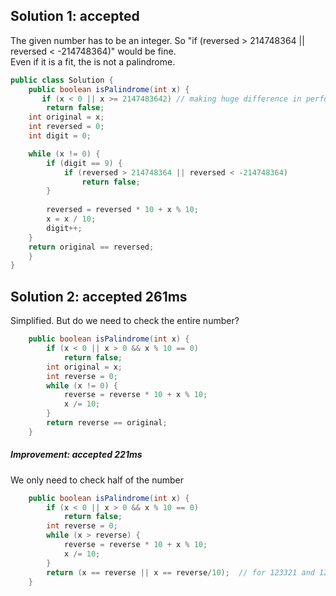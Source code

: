 ## Solution 1: accepted

The given number has to be an integer. So "if (reversed > 214748364 || reversed < -214748364)" would be fine.   
Even if it is a fit, the is not a palindrome.  

```java
public class Solution {
    public boolean isPalindrome(int x) {
       if (x < 0 || x >= 2147483642) // making huge difference in performance, probably due to the speciality of the test cases 
		return false;
	int original = x;
	int reversed = 0;
	int digit = 0;

	while (x != 0) {
		if (digit == 9) {
			if (reversed > 214748364 || reversed < -214748364)
				return false;
		}
	
		reversed = reversed * 10 + x % 10;
		x = x / 10;
		digit++;
	}
	return original == reversed;
    }
}
```
## Solution 2: accepted 261ms

Simplified. But do we need to check the entire number?

```java
    public boolean isPalindrome(int x) {
        if (x < 0 || x > 0 && x % 10 == 0)
            return false;
        int original = x;
        int reverse = 0;
        while (x != 0) {
            reverse = reverse * 10 + x % 10;
            x /= 10;
        }
        return reverse == original;
    }
```

##### Improvement: accepted 221ms

We only need to check half of the number 
```java
    public boolean isPalindrome(int x) {
        if (x < 0 || x > 0 && x % 10 == 0)
            return false;
        int reverse = 0;
        while (x > reverse) {
            reverse = reverse * 10 + x % 10;
            x /= 10;
        }
        return (x == reverse || x == reverse/10);  // for 123321 and 12321
    }
```
